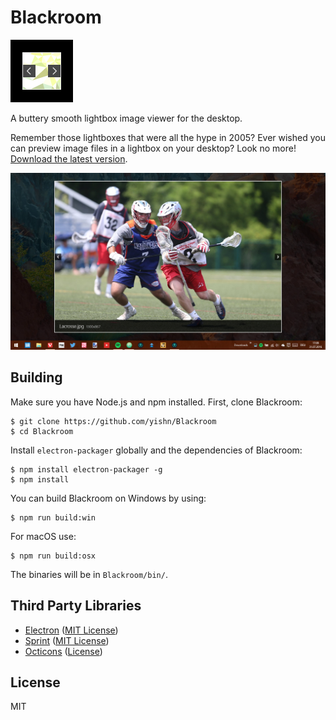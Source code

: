 # Blackroom

<img src="logo.png" width="100" height="100">

A buttery smooth lightbox image viewer for the desktop.

Remember those lightboxes that were all the hype in 2005? Ever wished you can preview image files in a lightbox on your desktop? Look no more! [Download the latest version](https://github.com/yishn/Blackroom/releases/).

![Screenshot](screenshot.png)

## Building

Make sure you have Node.js and npm installed. First, clone Blackroom:

~~~
$ git clone https://github.com/yishn/Blackroom
$ cd Blackroom
~~~

Install `electron-packager` globally and the dependencies of Blackroom:

~~~
$ npm install electron-packager -g
$ npm install
~~~

You can build Blackroom on Windows by using:

~~~
$ npm run build:win
~~~

For macOS use:

~~~
$ npm run build:osx
~~~

The binaries will be in `Blackroom/bin/`.

## Third Party Libraries

* [Electron](http://electron.atom.io/)
  ([MIT License](https://github.com/atom/electron/blob/master/LICENSE))
* [Sprint](https://github.com/bendc/sprint)
  ([MIT License](https://github.com/bendc/sprint/blob/master/LICENSE.txt))
* [Octicons](https://octicons.github.com/)
  ([License](https://github.com/github/octicons/blob/master/LICENSE.txt))

## License

MIT
